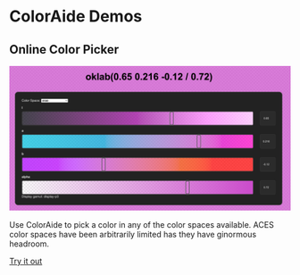 # ColorAide Demos

## Online Color Picker

![Color Picker](../images/colorpicker.png)

Use ColorAide to pick a color in any of the color spaces available. ACES color spaces have been arbitrarily limited
has they have ginormous headroom.

[Try it out](./colorpicker.html)
